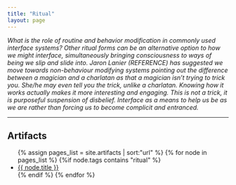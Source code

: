 ```yaml
---
title: "Ritual"
layout: page
---
```


_What is the role of routine and behavior modification in commonly used interface systems? Other ritual forms can be an alternative option to how we might interface, simultaneously bringing consciousness to ways of being we slip and slide into. Jaron Lanier (REFERENCE) has suggested we move towards non-behaviour modifying systems pointing out the difference between a magician and a charlatan as that a magician isn’t trying to trick you. She/he may even tell you the trick, unlike a charlatan. Knowing how it works actually makes it more interesting and engaging. This is not a trick, it is purposeful suspension of disbelief. Interface as a means to help us be as we are rather than forcing us to become complicit and entranced._


-------------------------

<div class="toc">
  <h2>Artifacts</h2>
  <ul class="texts">
  {% assign pages_list = site.artifacts | sort:"url" %}
  {% for node in pages_list %}
  	{%if node.tags contains "ritual" %}
   <li >
	<a class="{% if page.url == node.url %} active{% endif %}" href="{{ site.baseurl }}{{ node.url }}">{{ node.title }}</a>
    </li>
    {% endif %}
  {% endfor %}
  </ul>
</div>


